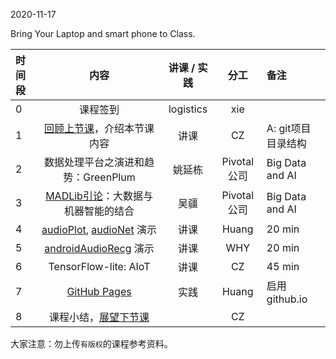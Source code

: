 2020-11-17

Bring Your Laptop and smart phone  to Class. 

|时间段  |  内容    | 讲课 / 实践     |  分工  |  备注       |
| :---  |  :----:    |   :----:    |    :----:    |:--- |
|   0   |  课程签到     |  logistics   |     xie     |        |
|   1   |  [回顾上节课](../../Part1-Schedule/WW9/WW9-Plan.md)，介绍本节课内容     |  讲课    |     CZ     |   A: git项目目录结构     |
|   2   |  数据处理平台之演进和趋势：GreenPlum     |   姚延栋        |  Pivotal公司          | Big Data and AI|
|   3   |  [MADLib引论](9MADLib引论.pdf)：大数据与机器智能的结合   |   吴疆        |  Pivotal公司             | Big Data and AI|
|   4   |  [audioPlot](https://github.com/saturn-lab/audioPlot), [audioNet](https://github.com/saturn-lab/audioNet) 演示    | 讲课  | Huang |  20 min |
|   5   |  [androidAudioRecg](https://github.com/saturn-lab/androidAudioRecg) 演示   | 讲课  | WHY |  20 min  |
|   6   |  TensorFlow-lite: AIoT     | 讲课  |  CZ | 45 min  |
|   7   |  [GitHub Pages](https://pages.github.com/)    |   实践  |    Huang     |  启用github.io  |
|   8   |  课程小结，[展望下节课](../WW11/WW11-Plan.md)   |     |  CZ |   |




大家注意：勿上传``有版权``的课程参考资料。


